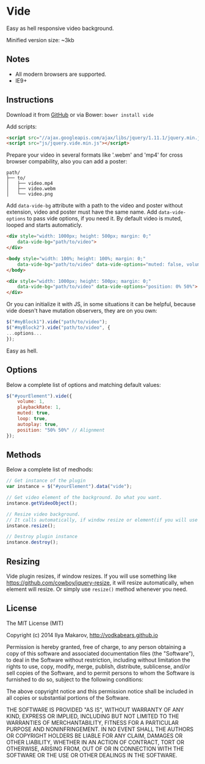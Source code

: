 Vide
====

Easy as hell responsive video background.

Minified version size: ~3kb

## Notes

* All modern browsers are supported.
* IE9+

## Instructions

Download it from [GitHub](https://github.com/VodkaBears/Vide/archive/master.zip) or via Bower:
`bower install vide`

Add scripts:
```html
<script src="//ajax.googleapis.com/ajax/libs/jquery/1.11.1/jquery.min.js"></script>
<script src="js/jquery.vide.min.js"></script>
```

Prepare your video in several formats like '.webm' and 'mp4' for cross browser compability, also you can add a poster:
```
path/
├── to/
│   ├── video.mp4
│   ├── video.webm
│   └── video.png
```

Add `data-vide-bg` attribute with a path to the video and poster without extension, video and poster must have the same name. Add `data-vide-options` to pass vide options, if you need it. By default video is muted, looped and starts automaticly.
```html
<div style="width: 1000px; height: 500px; margin: 0;"
    data-vide-bg="path/to/video">
</div>
```
```html
<body style="width: 100%; height: 100%; margin: 0;"
    data-vide-bg="path/to/video" data-vide-options="muted: false, volume: 0.5">
</body>
```
```html
<div style="width: 1000px; height: 500px; margin: 0;"
    data-vide-bg="path/to/video" data-vide-options="position: 0% 50%">
</div>
```

Or you can initialize it with JS, in some situations it can be helpful, because vide doesn't have mutation observers, they are on you own:
```js
$("#myBlock1").vide("path/to/video");
$("#myBlock2").vide("path/to/video", {
...options...
});
```

Easy as hell.

## Options

Below a complete list of options and matching default values:

```js
$("#yourElement").vide({
    volume: 1,
    playbackRate: 1,
    muted: true,
    loop: true,
    autoplay: true,
    position: "50% 50%" // Alignment
});
```

## Methods

Below a complete list of medhods:

```js
// Get instance of the plugin
var instance = $("#yourElement").data("vide");

// Get video element of the background. Do what you want.
instance.getVideoObject();

// Resize video background.
// It calls automatically, if window resize or element(if you will use something like https://github.com/cowboy/jquery-resize).
instance.resize();

// Destroy plugin instance
instance.destroy();
```

## Resizing

Vide plugin resizes, if window resizes. If you will use something like https://github.com/cowboy/jquery-resize, it will resize automatically, when element will resize. Or simply use `resize()` method whenever you need.

## License

The MIT License (MIT)

Copyright (c) 2014 Ilya Makarov, http://vodkabears.github.io

Permission is hereby granted, free of charge, to any person obtaining a copy
of this software and associated documentation files (the "Software"), to deal
in the Software without restriction, including without limitation the rights
to use, copy, modify, merge, publish, distribute, sublicense, and/or sell
copies of the Software, and to permit persons to whom the Software is
furnished to do so, subject to the following conditions:

The above copyright notice and this permission notice shall be included in all
copies or substantial portions of the Software.

THE SOFTWARE IS PROVIDED "AS IS", WITHOUT WARRANTY OF ANY KIND, EXPRESS OR
IMPLIED, INCLUDING BUT NOT LIMITED TO THE WARRANTIES OF MERCHANTABILITY,
FITNESS FOR A PARTICULAR PURPOSE AND NONINFRINGEMENT. IN NO EVENT SHALL THE
AUTHORS OR COPYRIGHT HOLDERS BE LIABLE FOR ANY CLAIM, DAMAGES OR OTHER
LIABILITY, WHETHER IN AN ACTION OF CONTRACT, TORT OR OTHERWISE, ARISING FROM,
OUT OF OR IN CONNECTION WITH THE SOFTWARE OR THE USE OR OTHER DEALINGS IN THE
SOFTWARE.
